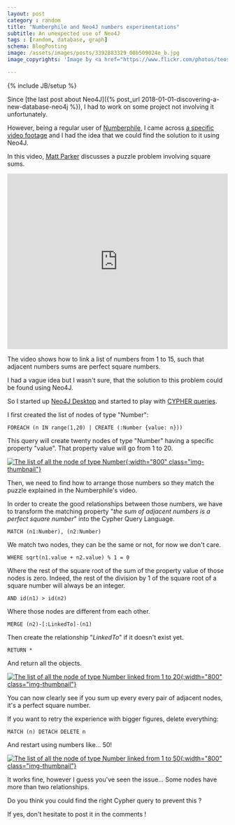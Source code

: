 ```yaml
---
layout: post
category : random
title: "Numberphile and Neo4J numbers experimentations"
subtitle: An unexpected use of Neo4J
tags : [random, database, graph]
schema: BlogPosting
image: /assets/images/posts/3392883329_00b509024e_b.jpg
image_copyrights: 'Image by <a href="https://www.flickr.com/photos/teosaurio/3392883329">Mr Hicks46</a>.'

---
```

{% include JB/setup %}

Since [the last post about Neo4J]({% post_url 2018-01-01-discovering-a-new-database-neo4j %}), I had to work on some project not involving it unfortunately.

However, being a regular user of [Numberphile](http://www.numberphile.com/), I came across [a specific video footage](https://www.youtube.com/embed/G1m7goLCJDY) and I had the idea that we could find the solution to it using Neo4J.

In this video, [Matt Parker](http://standupmaths.com/) discusses a puzzle problem involving square sums.

<!--break-->

<iframe width="100%" height="400px" src="https://www.youtube.com/embed/G1m7goLCJDY" frameborder="0" allow="autoplay; encrypted-media" allowfullscreen></iframe>

The video shows how to link a list of numbers from 1 to 15, such that adjacent numbers sums are perfect square numbers.

I had a vague idea but I wasn't sure, that the solution to this problem could be found using Neo4J.

So I started up [Neo4J Desktop](https://neo4j.com/download/) and started to play with [CYPHER queries](https://neo4j.com/developer/cypher-query-language/).

I first created the list of nodes of type "Number":

```FOREACH (n IN range(1,20) | CREATE (:Number {value: n}))```

This query will create twenty nodes of type "Number" having a specific property "value". That property value will go from 1 to 20.

[![The list of all the node of type Number](/assets/images/posts/Screenshot_20180219_150718.png){:width="800" class="img-thumbnail"}](/assets/images/posts/Screenshot_20180219_150718.png)

Then, we need to find how to arrange those numbers so they match the puzzle explained in the Numberphile's video.

In order to create the good relationships between those numbers, we have to transform the matching property "_the sum of adjacent numbers is a perfect square number_" into the Cypher Query Language.

```MATCH (n1:Number), (n2:Number)```

We match two nodes, they can be the same or not, for now we don't care.

```WHERE sqrt(n1.value + n2.value) % 1 = 0```

Where the rest of the square root of the sum of the property value of those nodes is zero. Indeed, the rest of the division by 1 of the square root of a square number will always be an integer.

```AND id(n1) > id(n2)```

Where those nodes are different from each other.

```MERGE (n2)-[:LinkedTo]-(n1)```

Then create the relationship "_LinkedTo_" if it doesn't exist yet.

```RETURN *```

And return all the objects.

[![The list of all the node of type Number linked from 1 to 20](/assets/images/posts/Screenshot_20180219_151258.png){:width="800" class="img-thumbnail"}](/assets/images/posts/Screenshot_20180219_151258.png)

You can now clearly see if you sum up every every pair of adjacent nodes, it's a perfect square number.

If you want to retry the experience with bigger figures, delete everything:

```MATCH (n) DETACH DELETE n```

And restart using numbers like... 50!

[![The list of all the node of type Number linked from 1 to 50](/assets/images/posts/Screenshot_20180219_152955.png){:width="800" class="img-thumbnail"}](/assets/images/posts/Screenshot_20180219_152955.png)

It works fine, however I guess you've seen the issue... Some nodes have more than two relationships.

Do you think you could find the right Cypher query to prevent this ?

If yes, don't hesitate to post it in the comments !